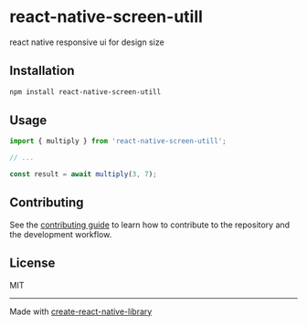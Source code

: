 # react-native-screen-utill

react native responsive ui for design size

## Installation

```sh
npm install react-native-screen-utill
```

## Usage

```js
import { multiply } from 'react-native-screen-utill';

// ...

const result = await multiply(3, 7);
```

## Contributing

See the [contributing guide](CONTRIBUTING.md) to learn how to contribute to the repository and the development workflow.

## License

MIT

---

Made with [create-react-native-library](https://github.com/callstack/react-native-builder-bob)
